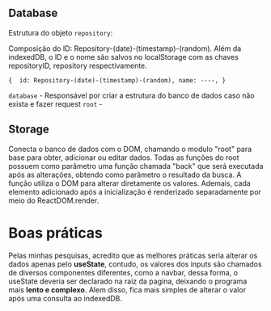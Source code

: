 ## Database
Estrutura do objeto `repository`:

Composição do ID: Repository-(date)-(timestamp)-(random). Além da indexedDB, o ID e o nome são salvos no localStorage com as chaves repositoryID, repository respectivamente.

`
{ 
  id: Repository-(date)-(timestamp)-(random),
  name: ----,
}
`

`database` - Responsável por criar a estrutura do banco de dados caso não exista e fazer request
`root` - 


## Storage
Conecta o banco de dados com o DOM, chamando o modulo "root" para base para obter, adicionar ou editar dados. Todas as funções do root possuem como parâmetro uma função chamada "back" que será executada após as alterações, obtendo como parâmetro o resultado da busca. A função utiliza o DOM para alterar diretamente os valores. Ademais, cada elemento adicionado após a inicialização é renderizado separadamente por meio do ReactDOM.render.

# Boas práticas
Pelas minhas pesquisas, acredito que as melhores práticas seria alterar os dados apenas pelo __useState__, contudo, os valores dos inputs são chamados de diversos componentes diferentes, como a navbar, dessa forma, o useState deveria ser declarado na raiz da pagina, deixando o programa mais __lento e complexo__. Alem disso, fica mais simples de alterar o valor após uma consulta ao indexedDB.

